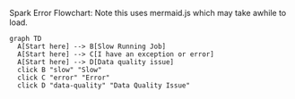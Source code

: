 Spark Error Flowchart: Note this uses mermaid.js which may take awhile to load.

```mermaid
graph TD
  A[Start here] --> B[Slow Running Job]
  A[Start here] --> C[I have an exception or error]
  A[Start here] --> D[Data quality issue]
  click B "slow" "Slow"
  click C "error" "Error"
  click D "data-quality" "Data Quality Issue"
```
